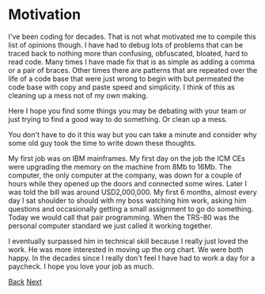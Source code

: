 # Motivation
I've been coding for decades.   That is not what motivated me to compile this list of opinions though.  I have had to debug lots of problems that can be traced back to nothing more than confusing, obfuscated, bloated, hard to read code.
Many times I have made fix that is as simple as adding a comma or a pair of braces.  Other times there are patterns that are repeated over the life of a code base that were just wrong to begin with but permeated the code base with copy and paste speed and simplicity.  I think of this as cleaning up a mess not of my own making.

Here I hope you find some things you may be debating with your team or just trying to find a good way to do something.  Or clean up a mess.

You don't have to do it this way but you can take a minute and consider why some old guy took the time to write down these thoughts.

My first job was on IBM mainframes.  My first day on the job the ICM CEs were upgrading the memory on the machine from 8Mb to 16Mb.  The computer, the only computer at the company, was down for a couple of hours while they opened up the doors and connected some wires.  Later I was told the bill was around USD2,000,000.  My first 6 months, almost every day I sat shoulder to should with my boss watching him work, asking him questions and occasionally getting a small assignment to go do something.  Today we would call that pair programming.  When the TRS-80 was the personal computer standard we just called it working together.

I eventually surpassed him in technical skill because I really just loved the work.  He was more interested in moving up the org chart.  We were both happy.  In the decades since I really don't feel I have had to work a day for a paycheck.  I hope you love your job as much.

[Back](./README.md)  [Next](./source_control.md)